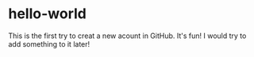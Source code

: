 # hello-world

This is the first try to creat a new acount in GitHub. It's fun!
I would try to add something to it later!
